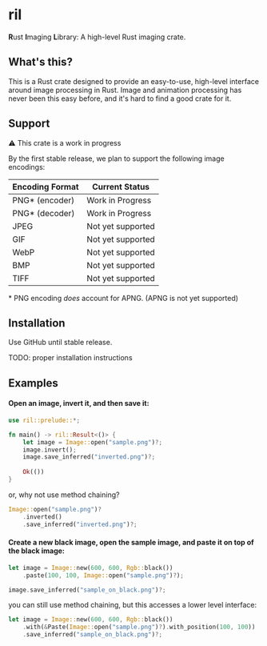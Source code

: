 # ril
**R**ust **I**maging **L**ibrary: A high-level Rust imaging crate.

## What's this?
This is a Rust crate designed to provide an easy-to-use, high-level interface
around image processing in Rust. Image and animation processing has never been
this easy before, and it's hard to find a good crate for it.

## Support
⚠ This crate is a work in progress

By the first stable release, we plan to support the following image encodings:

| Encoding Format | Current Status     |
|-----------------|--------------------|
| PNG\* (encoder) | Work in Progress   |
| PNG\* (decoder) | Work in Progress   |
| JPEG            | Not yet supported  |
| GIF             | Not yet supported  |
| WebP            | Not yet supported  |
| BMP             | Not yet supported  |
| TIFF            | Not yet supported  |

\* PNG encoding *does* account for APNG. (APNG is not yet supported)

## Installation
Use GitHub until stable release.

TODO: proper installation instructions

## Examples

#### Open an image, invert it, and then save it:
```rs
use ril::prelude::*;

fn main() -> ril::Result<()> {
    let image = Image::open("sample.png")?;
    image.invert();
    image.save_inferred("inverted.png")?;
    
    Ok(())
}
```

or, why not use method chaining?
```rs
Image::open("sample.png")?
    .inverted()
    .save_inferred("inverted.png")?;
```

#### Create a new black image, open the sample image, and paste it on top of the black image:
```rs
let image = Image::new(600, 600, Rgb::black())
    .paste(100, 100, Image::open("sample.png")?);

image.save_inferred("sample_on_black.png")?;
```

you can still use method chaining, but this accesses a lower level interface:
```rs
let image = Image::new(600, 600, Rgb::black())
    .with(&Paste(Image::open("sample.png")?).with_position(100, 100))
    .save_inferred("sample_on_black.png")?;
```

